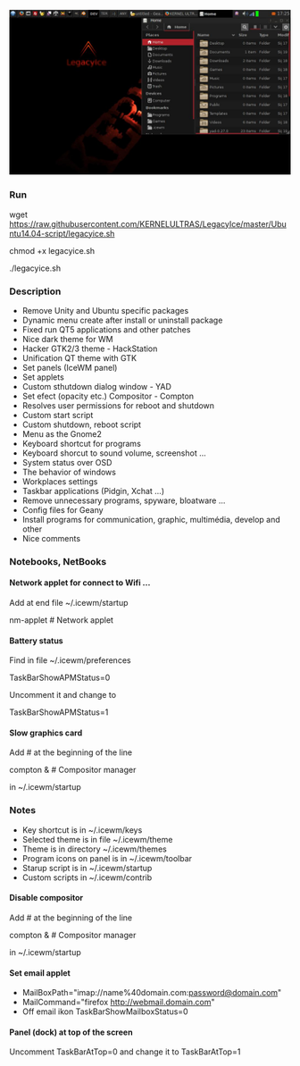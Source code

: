 ![IceWM desktop](../auxiliary_files/netbook.jpg)

### Run
wget https://raw.githubusercontent.com/KERNELULTRAS/LegacyIce/master/Ubuntu14.04-script/legacyice.sh

chmod +x legacyice.sh

./legacyice.sh

### Description
* Remove Unity and Ubuntu specific packages
* Dynamic menu create after install or uninstall package
* Fixed run QT5 applications and other patches
* Nice dark theme for WM
* Hacker GTK2/3 theme - HackStation
* Unification QT theme with GTK
* Set panels (IceWM panel)
* Set applets
* Custom sthutdown dialog window - YAD
* Set efect (opacity etc.) Compositor - Compton
* Resolves user permissions for reboot and shutdown
* Custom start script
* Custom shutdown, reboot script
* Menu as the Gnome2
* Keyboard shortcut for programs
* Keyboard shorcut to sound volume, screenshot ...
* System status over OSD
* The behavior of windows
* Workplaces settings
* Taskbar applications (Pidgin, Xchat ...)
* Remove unnecessary programs, spyware, bloatware ...
* Config files for Geany
* Install programs for communication, graphic, multimédia, develop and other
* Nice comments

### Notebooks, NetBooks
#### Network applet for connect to Wifi ...
Add at end file ~/.icewm/startup

nm-applet # Network applet

#### Battery status
Find in file ~/.icewm/preferences

TaskBarShowAPMStatus=0

Uncomment it and change to

TaskBarShowAPMStatus=1

#### Slow graphics card
Add # at the beginning of the line

compton &	# Compositor manager

in ~/.icewm/startup

### Notes
* Key shortcut is in ~/.icewm/keys
* Selected theme is in file ~/.icewm/theme
* Theme is in directory ~/.icewm/themes
* Program icons on panel is in ~/.icewm/toolbar
* Starup script is in ~/.icewm/startup
* Custom scripts in ~/.icewm/contrib

#### Disable compositor
Add # at the beginning of the line

compton &	# Compositor manager

in ~/.icewm/startup

#### Set email applet
* MailBoxPath="imap://name%40domain.com:password@domain.com"
* MailCommand="firefox http://webmail.domain.com"
* Off email ikon TaskBarShowMailboxStatus=0

#### Panel (dock) at top of the screen
Uncomment TaskBarAtTop=0 and change it to TaskBarAtTop=1
